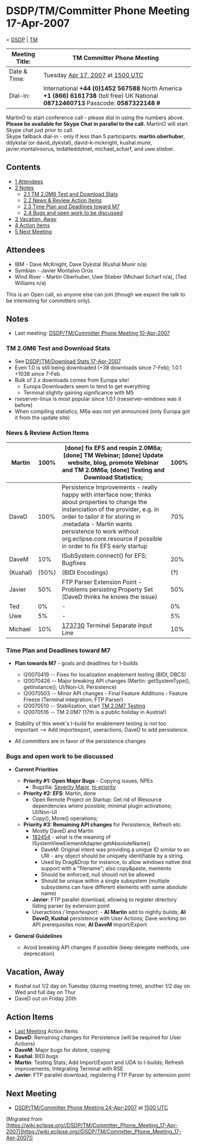 

DSDP/TM/Committer Phone Meeting 17-Apr-2007
===========================================

< [DSDP](./DSDP "DSDP")‎ | [TM](./DSDP/TM "DSDP/TM")

| Meeting Title: | **TM Committer Phone Meeting** |
| --- | --- |
| Date & Time: | Tuesday [Apr 17, 2007](./index.php?title=Apr_17,_2007&action=edit&redlink=1 "Apr 17, 2007 (page does not exist)") at [1500 UTC](http://www.timeanddate.com/worldclock/meetingdetails.html?year=2007&month=4&day=17&hour=15&min=00&sec=0&p1=224&p2=159&p3=250&p4=136&p5=223&iv=1800) |
| Dial-in: | International **+44 (0)1452 567588**   North America **+1 (866) 6161738** (toll free)   UK National **08712460713**   Passcode: **0587322148 #** |

MartinO to start conference call - please dial in using the numbers above.  
**Please be available for Skype Chat in parallel to the call.** MartinO will start Skype chat just prior to call.  
Skype fallback dial-in - only if less than 5 participants: **martin.oberhuber**, ddykstal (or david\_dykstal), david-k-mcknight, kushal.munir, javier.montalvoorus, tedatteddotnet, michael\_scharf, and uwe.stieber.  

Contents
--------

*   [1 Attendees](#Attendees)
*   [2 Notes](#Notes)
    *   [2.1 TM 2.0M6 Test and Download Stats](#TM-2.0M6-Test-and-Download-Stats)
    *   [2.2 News & Review Action Items](#News-.26-Review-Action-Items)
    *   [2.3 Time Plan and Deadlines toward M7](#Time-Plan-and-Deadlines-toward-M7)
    *   [2.4 Bugs and open work to be discussed](#Bugs-and-open-work-to-be-discussed)
*   [3 Vacation, Away](#Vacation.2C-Away)
*   [4 Action Items](#Action-Items)
*   [5 Next Meeting](#Next-Meeting)

Attendees
---------

*   IBM - Dave McKnight, Dave Dykstal (Kushal Munir n/a)
*   Symbian - Javier Montalvo Orús
*   Wind River - Martin Oberhuber, Uwe Stieber (Michael Scharf n/a), (Ted Williams n/a)

This is an Open call, so anyone else can join (though we expect the talk to be interesting for committers only).

Notes
-----

*   Last meeting: [DSDP/TM/Committer Phone Meeting 10-Apr-2007](./DSDP/TM/Committer_Phone_Meeting_10-Apr-2007 "DSDP/TM/Committer Phone Meeting 10-Apr-2007")

### TM 2.0M6 Test and Download Stats

*   See [DSDP/TM/Download Stats 17-Apr-2007](./DSDP/TM/Download_Stats_17-Apr-2007 "DSDP/TM/Download Stats 17-Apr-2007")
*   Even 1.0 is still being downloaded (+38 downloads since 7-Feb); 1.0.1 +1038 since 7-Feb
*   Bulk of 2.x downloads comes from Europa site!
    *   Europa Downloaders seem to tend to get everything
    *   Terminal slightly gaining significance with M5
*   rseserver-linux is most popular since 1.0.1 (rseserver-windows was it before)
*   When compiling statistics, M6a was not yet announced (only Europa got it from the update site)

  

### News & Review Action Items

| Martin | 100% | \[done\] fix EFS and respin 2.0M6a; \[done\] TM Webinar; \[done\] Update website, blog, promote Webinar and TM 2.0M6a; \[done\] Testing and Download Statistics; | 100% |
| --- | --- | --- | --- |
| DaveD | 100% | Persistence Improvements - really happy with interface now; thinks about properties to change the instanciation of the provider, e.g. in order to tailor it for storing in .metadata - Martin wants persistence to work without org.eclipse.core.resource if possible in order to fix EFS early startup | 70% |
| DaveM | 10% | ISubSystem.connect() for EFS; Bugfixes | 20% |
| (Kushal) | (50%) | (BIDI Encodings) | (?) |
| Javier | 50% | FTP Parser Extension Point - Problems persisting Property Set (DaveD thinks he knows the issue) | 50% |
| Ted | 0% | - | 0% |
| Uwe | 5% | - | 5% |
| Michael | 10% | [173730](https://bugs.eclipse.org/bugs/show_bug.cgi?id=173730) Terminal Separate Input Line | 10% |

### Time Plan and Deadlines toward M7

*   **Plan towards M7** \- goals and deadlines for I-builds
    *   I20070419 -- Fixes for localization enablement testing (BIDI, DBCS)
    *   I20070426 -- Major breaking API changes (Martin: getSystemType(), getInstance(); UI/Non-UI; Persistence)
    *   I20070503 -- Minor API changes - Final Feature Additions - Feature Freeze (Terminal integration; FTP Parser)
    *   I20070510 -- Stabilization, start [TM 2.0M7 Testing](./index.php?title=TM_2.0M7_Testing&action=edit&redlink=1 "TM 2.0M7 Testing (page does not exist)")
    *   I20070516 -- TM 2.0M7 (17th is a public holiday in Austria!)

  

*   Stability of this week's I-build for enablement testing is not too important --> Add importexport, useractions; DaveD to add persistence.
*   All committers are in favor of the persistence changes

### Bugs and open work to be discussed

*   **Current Priorities**
    *   **Priority #1: Open Major Bugs** \- Copying issues, NPEs
        *   Bugzilla: [Severity Major](https://bugs.eclipse.org/bugs/buglist.cgi?query_format=advanced&classification=DSDP&product=Target+Management&bug_status=UNCONFIRMED&bug_status=NEW&bug_status=ASSIGNED&bug_status=REOPENED&bug_severity=blocker&bug_severity=critical&bug_severity=major&cmdtype=doit), [hi-priority](https://bugs.eclipse.org/bugs/buglist.cgi?query_format=advanced&classification=DSDP&product=Target+Management&bug_status=UNCONFIRMED&bug_status=NEW&bug_status=ASSIGNED&bug_status=REOPENED&cmdtype=doit&field0-0-0=priority&type0-0-0=regexp&value0-0-0=P%5B12%5D&field0-0-1=bug_severity&type0-0-1=regexp&value0-0-1=blocker%7Ccritical%7Cmajor)
    *   **Priority #2: EFS**: Martin, done
        *   Open Remote Project on Startup: Get rid of IResource dependencies where possible; minimal plugin activations; UI/Non-UI
        *   Copy(), Move() operations;
    *   **Priority #3: Remaining API changes** for Persistence, Refresh etc.
        *   Mostly DaveD and Martin
        *   [182454](https://bugs.eclipse.org/bugs/show_bug.cgi?id=182454) \- what is the meaning of ISystemViewElementAdapter.getAbsoluteName()
            *   DaveM: Original intent was providing a unique ID similar to an URI - any object should be uniquely identifiable by a string.
            *   Used by Drag&Drop for instance, to allow windows native dnd support with a "filename"; also copy&paste, memento
            *   Should be enforced, null should not be allowed
            *   Should be unique within a single subsystem (multiple subsystems can have different elements with same absolute name)
        *   **Javier**: FTP parallel download, allowing to register directory listing parser by extension point
        *   Useractions / Importexport: - **AI Martin** add to nightly builds; **AI DaveD, Kushal** persistence with User Actions; Dave working on API prerequisites now; **AI DaveM** Import/Export

  

*   **General Guidelines**
    *   Avoid breaking API changes if possible (keep delegate methods, use deprecation)

Vacation, Away
--------------

*   Kushal out 1/2 day on Tuesday (during meeting time), another 1/2 day on Wed and full day on Thur
*   DaveD out on Friday 20th

Action Items
------------

*   [Last Meeting](./DSDP/TM/Committer_Phone_Meeting_10-Apr-2007#Action_Items "DSDP/TM/Committer Phone Meeting 10-Apr-2007") Action Items
*   **DaveD**: Remaining changes for Persistence (will be required for User Actions)
*   **DaveM**: Major bugs for dstore, copying
*   **Kushal**: BIDI bugs
*   **Martin**: Testing Stats; Add Import/Export and UDA to I-builds; Refresh improvements; Integrating Terminal with RSE
*   **Javier**: FTP parallel download, registering FTP Parser by extension point

Next Meeting
------------

*   [DSDP/TM/Committer Phone Meeting 24-Apr-2007](./DSDP/TM/Committer_Phone_Meeting_24-Apr-2007 "DSDP/TM/Committer Phone Meeting 24-Apr-2007") at [1500 UTC](http://www.timeanddate.com/worldclock/meetingdetails.html?year=2007&month=4&day=24&hour=15&min=00&sec=0&p1=224&p2=159&p3=250&p4=136&p5=223&iv=1800)


(Migrated from [https://wiki.eclipse.org//DSDP/TM/Committer_Phone_Meeting_17-Apr-2007](https://wiki.eclipse.org//DSDP/TM/Committer_Phone_Meeting_17-Apr-2007))